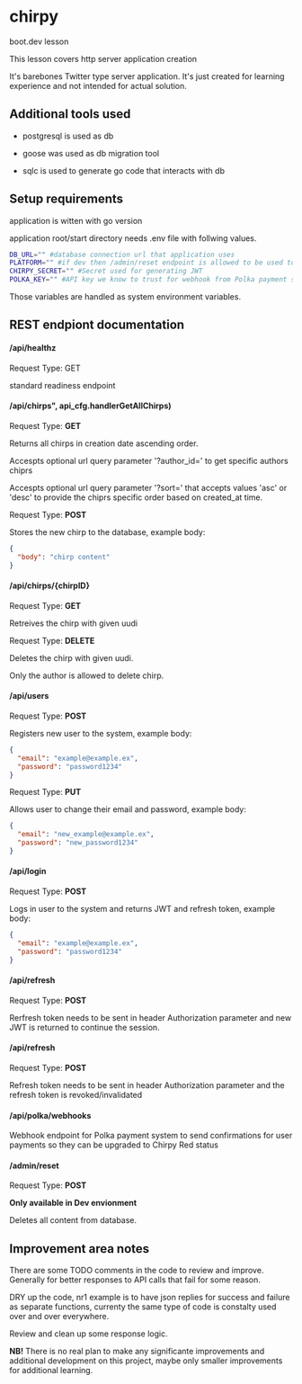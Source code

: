 # chirpy

boot.dev lesson

This lesson covers http server application creation

It's barebones Twitter type server application.
It's just created for learning experience and not intended for actual solution.

## Additional tools used

- postgresql is used as db

- goose was used as db migration tool

- sqlc is used to generate go code that interacts with db

## Setup requirements

application is witten with go version

application root/start directory needs .env file with follwing values.
```bash
DB_URL="" #database connection url that application uses
PLATFORM="" #if dev then /admin/reset endpoint is allowed to be used to clear database
CHIRPY_SECRET="" #Secret used for generating JWT
POLKA_KEY="" #API key we know to trust for webhook from Polka payment system
```

Those variables are handled as system environment variables.



## REST endpiont documentation

#### /api/healthz

Request Type: GET

standard readiness endpoint

#### /api/chirps", api_cfg.handlerGetAllChirps)

Request Type: **GET**

Returns all chirps in creation date ascending order.

Accespts optional url query parameter '?author_id=' to get specific authors chiprs

Accespts optional url query parameter '?sort=' that accepts values 'asc' or 'desc' to provide the chiprs specific order based on created_at time.

Request Type: **POST**

Stores the new chirp to the database, example body:
```json
{
  "body": "chirp content"
}
```

#### /api/chirps/{chirpID}

Request Type: **GET**

Retreives the chirp with given uudi

Request Type: **DELETE**

Deletes the chirp with given uudi.

Only the author is allowed to delete chirp.

#### /api/users

Request Type: **POST**

Registers new user to the system, example body:
```json
{
  "email": "example@example.ex",
  "password": "password1234"
}
```

Request Type: **PUT**

Allows user to change their email and password, example body:
```json
{
  "email": "new_example@example.ex",
  "password": "new_password1234"
}
```

#### /api/login

Request Type: **POST**

Logs in user to the system and returns JWT and refresh token, example body:
```json
{
  "email": "example@example.ex",
  "password": "password1234"
}
```

#### /api/refresh 

Request Type: **POST**

Rerfresh token needs to be sent in header Authorization parameter and new JWT is returned to continue the session.

#### /api/refresh

Request Type: **POST**

Refresh token needs to be sent in header Authorization parameter and the refresh token is revoked/invalidated

#### /api/polka/webhooks

Webhook endpoint for Polka payment system to send confirmations for user payments so they can be upgraded to Chirpy Red status

#### /admin/reset

Request Type: **POST**

**Only available in Dev envionment**

Deletes all content from database.

## Improvement area notes

There are some TODO comments in the code to review and improve. Generally for better responses to API calls that fail for some reason.

DRY up the code, nr1 example is to have json replies for success and failure as separate functions, currenty the same type of code is constalty used over and over everywhere.

Review and clean up some response logic.

**NB!** There is no real plan to make any significante improvements and additional development on this project, maybe only smaller improvements for additional learning.
